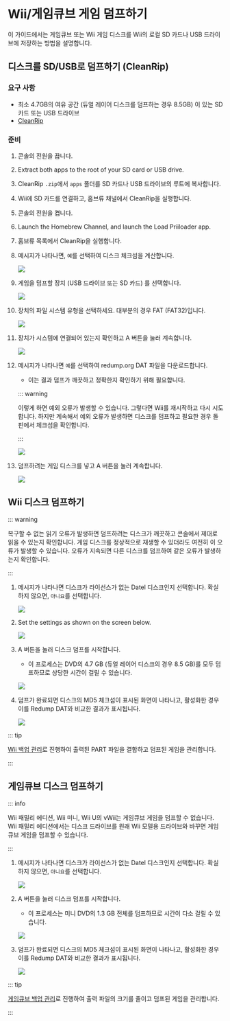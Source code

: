 # Wii/게임큐브 게임 덤프하기

이 가이드에서는 게임큐브 또는 Wii 게임 디스크를 Wii의 로컬 SD 카드나 USB 드라이브에 저장하는 방법을 설명합니다.

## 디스크를 SD/USB로 덤프하기 (CleanRip)

### 요구 사항

- 최소 4.7GB의 여유 공간 (듀얼 레이어 디스크를 덤프하는 경우 8.5GB) 이 있는 SD 카드 또는 USB 드라이브
- [CleanRip](https://oscwii.org/library/app/cleanrip)

### 준비

1. 콘솔의 전원을 끕니다.

2. Extract both apps to the root of your SD card or USB drive.

3. CleanRip `.zip`에서 `apps` 폴더를 SD 카드나 USB 드라이브의 루트에 복사합니다.

4. Wii에 SD 카드를 연결하고, 홈브류 채널에서 CleanRip을 실행합니다.

5. 콘솔의 전원을 켭니다.

6. Launch the Homebrew Channel, and launch the Load Priiloader app.

7. 홈브류 목록에서 CleanRip을 실행합니다.

8. 메시지가 나타나면, `예`를 선택하여 디스크 체크섬을 계산합니다.

    ![](/images/homebrew/CleanRip/checksum.png)

9. 게임을 덤프할 장치 (USB 드라이브 또는 SD 카드) 를 선택합니다.

    ![](/images/homebrew/CleanRip/device.png)

10. 장치의 파일 시스템 유형을 선택하세요. 대부분의 경우 FAT (FAT32)입니다.

    ![](/images/homebrew/CleanRip/filesystem.png)

11. 장치가 시스템에 연결되어 있는지 확인하고 A 버튼을 눌러 계속합니다.

    ![](/images/homebrew/CleanRip/insertdevice.png)

12. 메시지가 나타나면 `예`를 선택하여 redump.org DAT 파일을 다운로드합니다.

    - 이는 결과 덤프가 깨끗하고 정확한지 확인하기 위해 필요합니다.

    ::: warning

    이렇게 하면 예외 오류가 발생할 수 있습니다. 그렇다면 Wii를 재시작하고 다시 시도합니다. 하지만 계속해서 예외 오류가 발생하면 디스크를 덤프하고 필요한 경우 돌핀에서 체크섬을 확인합니다.

    :::

    ![](/images/homebrew/CleanRip/redump.png)

13. 덤프하려는 게임 디스크를 넣고 A 버튼을 눌러 계속합니다.

    ![](/images/homebrew/CleanRip/insertdisc.png)

## Wii 디스크 덤프하기

::: warning

복구할 수 없는 읽기 오류가 발생하면 덤프하려는 디스크가 깨끗하고 콘솔에서 제대로 읽을 수 있는지 확인합니다. 게임 디스크를 정상적으로 재생할 수 있더라도 여전히 이 오류가 발생할 수 있습니다. 오류가 지속되면 다른 디스크를 덤프하여 같은 오류가 발생하는지 확인합니다.

:::

1. 메시지가 나타나면 디스크가 라이선스가 없는 Datel 디스크인지 선택합니다. 확실하지 않으면, `아니요`를 선택합니다.

    ![](/images/homebrew/CleanRip/dateldisc.png)

2. Set the settings as shown on the screen below.

    ![](/images/homebrew/CleanRip/wiisettings.png)

3. A 버튼을 눌러 디스크 덤프를 시작합니다.

    - 이 프로세스는 DVD의 4.7 GB (듀얼 레이어 디스크의 경우 8.5 GB)를 모두 덤프하므로 상당한 시간이 걸릴 수 있습니다.

    ![](/images/homebrew/CleanRip/wiiprogress.png)

4. 덤프가 완료되면 디스크의 MD5 체크섬이 표시된 화면이 나타나고, 활성화한 경우 이를 Redump DAT와 비교한 결과가 표시됩니다.

    ![](/images/homebrew/CleanRip/wiidumpcomplete.png)

::: tip

[Wii 백업 관리](wii-backups)로 진행하여 출력된 PART 파일을 결합하고 덤프된 게임을 관리합니다.

:::

## 게임큐브 디스크 덤프하기

::: info

Wii 패밀리 에디션, Wii 미니, Wii U의 vWii는 게임큐브 게임을 덤프할 수 없습니다. Wii 패밀리 에디션에서는 디스크 드라이브를 원래 Wii 모델용 드라이브와 바꾸면 게임큐브 게임을 덤프할 수 있습니다.

:::

1. 메시지가 나타나면 디스크가 라이선스가 없는 Datel 디스크인지 선택합니다. 확실하지 않으면, `아니요`를 선택합니다.

    ![](/images/homebrew/CleanRip/dateldisc.png)

2. A 버튼을 눌러 디스크 덤프를 시작합니다.

    - 이 프로세스는 미니 DVD의 1.3 GB 전체를 덤프하므로 시간이 다소 걸릴 수 있습니다.

    ![](/images/homebrew/CleanRip/gcprogress.png)

3. 덤프가 완료되면 디스크의 MD5 체크섬이 표시된 화면이 나타나고, 활성화한 경우 이를 Redump DAT와 비교한 결과가 표시됩니다.

    ![](/images/homebrew/CleanRip/gcdumpcomplete.png)

::: tip

[게임큐브 백업 관리](gc-backups)로 진행하여 출력 파일의 크기를 줄이고 덤프된 게임을 관리합니다.

:::
